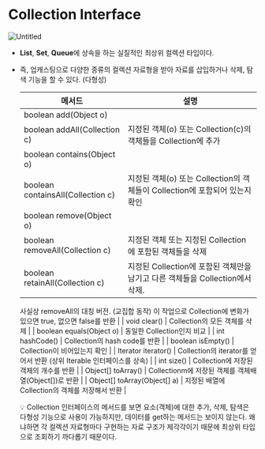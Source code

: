 # Collection Interface

![Untitled](/images/Collection%20Interface/Untitled.png)

- **List**, **Set**, **Queue**에 상속을 하는 실질적인 최상위 컬렉션 타입이다.
- 즉, 업캐스팅으로 다양한 종류의 컬렉션 자료형을 받아 자료를 삽입하거나 삭제, 탐색 기능을 할 수 있다. (다형성)
    
    
    | 메서드 | 설명 |
    | --- | --- |
    | boolean add(Object o)
    boolean addAll(Collection c) | 지정된 객체(o) 또는 Collection(c)의 객체들을 Collection에 추가 |
    | boolean contains(Object o)
    boolean containsAll(Collection c) | 지정된 객체(o) 또는 Collection의 객체들이 Collection에 포함되어 있는지 확인 |
    | boolean remove(Object o)
    boolean removeAll(Collection c) | 지정된 객체 또는 지정된 Collection에 포함된 객체들을 삭제 |
    | boolean retainAll(Collection c) | 지정된 Collection에 포함된 객체만을 남기고 다른 객체들을 Collection에서 삭제.
    사실상 removeAll의 대칭 버전. (교집합 동작)
    이 작업으로 Collection에 변화가 있으면 true, 없으면 false를 반환 |
    | void clear()  | Collection의 모든 객체를 삭제 |
    | boolean equals(Object o) | 동일한 Collection인지 비교 |
    | int hashCode() | Collection의 hash code를 반환 |
    | boolean isEmpty() | Collection이 비어있는지 확인 |
    | Iterator iterator() | Collection의 iterator를 얻어서 반환 (상위 Iterable 인터페이스를 상속) |
    | int size() | Collection에 저장된 객체의 개수를 반환 |
    | Object[] toArray() | Collectionm에 저장된 객체를 객체배열(Object[])로 반환 |
    | Object[] toArray(Object[] a) | 지정된 배열에 Collection의 객체를 저장해서 반환 |
    
    <aside>
    💡 Collection 인터페이스의 메서드를 보면 요소(객체)에 대한 추가, 삭제, 탐색은 다형성 기능으로 사용이 가능하지만, 데이터를 get하는 메서드는 보이지 않는다. 왜냐하면 각 컬렉션 자료형마다 구현하는 자료 구조가 제각각이기 때문에 최상위 타입으로 조회하기 까다롭기 때문이다.
    
    </aside>